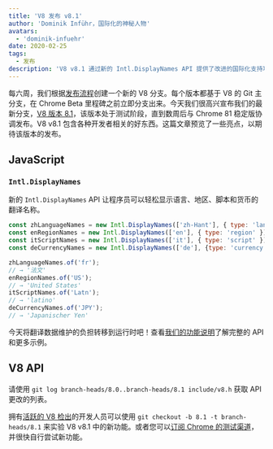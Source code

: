 ```yaml
---
title: 'V8 发布 v8.1'
author: 'Dominik Inführ，国际化的神秘人物'
avatars:
  - 'dominik-infuehr'
date: 2020-02-25
tags:
  - 发布
description: 'V8 v8.1 通过新的 Intl.DisplayNames API 提供了改进的国际化支持功能。'
---
```


每六周，我们根据[发布流程](https://v8.dev/docs/release-process)创建一个新的 V8 分支。每个版本都基于 V8 的 Git 主分支，在 Chrome Beta 里程碑之前立即分支出来。今天我们很高兴宣布我们的最新分支，[V8 版本 8.1](https://chromium.googlesource.com/v8/v8.git/+log/branch-heads/8.1)，该版本处于测试阶段，直到数周后与 Chrome 81 稳定版协调发布。V8 v8.1 包含各种开发者相关的好东西。这篇文章预览了一些亮点，以期待该版本的发布。

<!--truncate-->
## JavaScript

### `Intl.DisplayNames`

新的 `Intl.DisplayNames` API 让程序员可以轻松显示语言、地区、脚本和货币的翻译名称。

```js
const zhLanguageNames = new Intl.DisplayNames(['zh-Hant'], { type: 'language' });
const enRegionNames = new Intl.DisplayNames(['en'], { type: 'region' });
const itScriptNames = new Intl.DisplayNames(['it'], { type: 'script' });
const deCurrencyNames = new Intl.DisplayNames(['de'], {type: 'currency'});

zhLanguageNames.of('fr');
// → '法文'
enRegionNames.of('US');
// → 'United States'
itScriptNames.of('Latn');
// → 'latino'
deCurrencyNames.of('JPY');
// → 'Japanischer Yen'
```

今天将翻译数据维护的负担转移到运行时吧！查看[我们的功能说明](https://v8.dev/features/intl-displaynames)了解完整的 API 和更多示例。

## V8 API

请使用 `git log branch-heads/8.0..branch-heads/8.1 include/v8.h` 获取 API 更改的列表。

拥有[活跃的 V8 检出](/docs/source-code#using-git)的开发人员可以使用 `git checkout -b 8.1 -t branch-heads/8.1` 来实验 V8 v8.1 中的新功能。或者您可以[订阅 Chrome 的测试渠道](https://www.google.com/chrome/browser/beta.html)，并很快自行尝试新功能。
